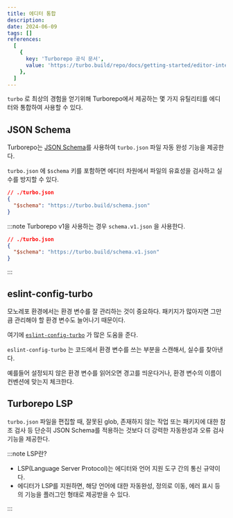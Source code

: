 ```yaml
---
title: 에디터 통합
description:
date: 2024-06-09
tags: []
references:
  [
    {
      key: 'Turborepo 공식 문서',
      value: 'https://turbo.build/repo/docs/getting-started/editor-integration',
    },
  ]
---
```


`turbo` 로 최상의 경험을 얻기위해 Turborepo에서 제공하는 몇 가지 유틸리티를 에디터와 통합하여 사용할 수 있다.

## JSON Schema

Turborepo는 [JSON Schema](https://json-schema.org/)를 사용하여 `turbo.json` 파일 자동 완성 기능을 제공한다.

`turbo.json` 에 `$schema` 키를 포함하면 에디터 차원에서 파일의 유효성을 검사하고 실수를 방지할 수 있다.

```json
// ./turbo.json
{
  "$schema": "https://turbo.build/schema.json"
}
```

:::note
Turborepo v1을 사용하는 경우 `schema.v1.json` 을 사용한다.

```json
// ./turbo.json
{
  "$schema": "https://turbo.build/schema.v1.json"
}
```

:::

## eslint-config-turbo

모노레포 환경에서는 환경 변수를 잘 관리하는 것이 중요하다. 패키지가 많아지면 그만큼 관리해야 할 환경 변수도 늘어나기 때문이다.

여기에 [`eslint-config-turbo`](https://turbo.build/repo/docs/reference/eslint-config-turbo) 가 많은 도움을 준다.

`eslint-config-turbo` 는 코드에서 환경 변수를 쓰는 부분을 스캔해서, 실수를 찾아낸다.

예를들어 설정되지 않은 환경 변수를 읽어오면 경고를 띄운다거나, 환경 변수의 이름이 컨벤션에 맞는지 체크한다.

## Turborepo LSP

`turbo.json` 파일을 편집할 때, 잘못된 glob, 존재하지 않는 작업 또는 패키지에 대한 참조 검사 등 단순히 JSON Schema를 적용하는 것보다 더 강력한 자동완성과 오류 검사 기능을 제공한다.

:::note LSP란?

- LSP(Language Server Protocol)는 에디터와 언어 지원 도구 간의 통신 규약이다.
- 에디터가 LSP를 지원하면, 해당 언어에 대한 자동완성, 정의로 이동, 에러 표시 등의 기능을 플러그인 형태로 제공받을 수 있다.

:::
